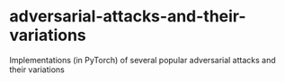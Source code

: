 # adversarial-attacks-and-their-variations
Implementations (in PyTorch) of several popular adversarial attacks and their variations

